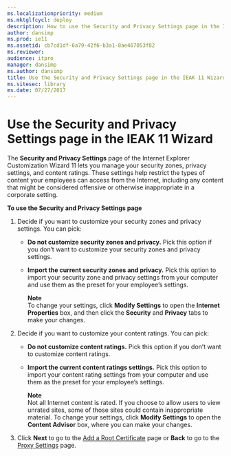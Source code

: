 ```yaml
---
ms.localizationpriority: medium
ms.mktglfcycl: deploy
description: How to use the Security and Privacy Settings page in the IEAK 11 Customization Wizard to manage your security zones, privacy settings, and content ratings.
author: dansimp
ms.prod: ie11
ms.assetid: cb7cd1df-6a79-42f6-b3a1-8ae467053f82
ms.reviewer: 
audience: itpro
manager: dansimp
ms.author: dansimp
title: Use the Security and Privacy Settings page in the IEAK 11 Wizard (Internet Explorer Administration Kit 11 for IT Pros)
ms.sitesec: library
ms.date: 07/27/2017
---
```



# Use the Security and Privacy Settings page in the IEAK 11 Wizard
The **Security and Privacy Settings** page of the Internet Explorer Customization Wizard 11 lets you manage your security zones, privacy settings, and content ratings. These settings help restrict the types of content your employees can access from the Internet, including any content that might be considered offensive or otherwise inappropriate in a corporate setting.

**To use the Security and Privacy Settings page**

1.  Decide if you want to customize your security zones and privacy settings. You can pick:

    -   **Do not customize security zones and privacy.** Pick this option if you don’t want to customize your security zones and privacy settings.

    -   **Import the current security zones and privacy.** Pick this option to import your security zone and privacy settings from your computer and use them as the preset for your employee’s settings.<p>**Note**<br>To change your settings, click **Modify Settings** to open the **Internet Properties** box, and then click the **Security** and **Privacy** tabs to make your changes.

2.  Decide if you want to customize your content ratings. You can pick:

    -   **Do not customize content ratings.** Pick this option if you don’t want to customize content ratings.

    -   **Import the current content ratings settings.** Pick this option to import your content rating settings from your computer and use them as the preset for your employee’s settings.<p>**Note**<br>Not all Internet content is rated. If you choose to allow users to view unrated sites, some of those sites could contain inappropriate material. To change your settings, click **Modify Settings** to open the **Content Advisor** box, where you can make your changes.

3.  Click **Next** to go to the [Add a Root Certificate](add-root-certificate-ieak11-wizard.md) page or **Back** to go to the [Proxy Settings](proxy-settings-ieak11-wizard.md) page.

 

 





